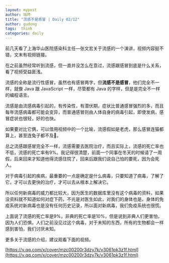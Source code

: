 ```yaml
---
layout: mypost
author: 咕咚
title: "流感不是感冒 | Daily 02/12"
author: gudong
tags:  think
categories: daily
---
```


前几天看了上海华山医院感染科主任—张文宏关于流感的一个演讲，视频内容挺不错，文末有视频链接。

在之前虽然经常听到流感，但一直并没怎么在意过，流感跟感冒到底是什么关系，看了视频受益匪浅。

流感的全称是流行性感冒，虽然也有感冒两字，但**流感不是感冒**，他们完全不一样，就像 Java 跟 JavaScript 一样，尽管都有 Java 的字样，但是是完全不一样的编程语言。

流感是由流感病毒引起的，有传染性，有潜伏期，症状比普通感冒强烈的多，而且每年流感病毒都可能会变异，而普通感冒则由人体自身的病毒引起，即使发病，感冒症状也很轻，好的也快。

如果要对比它俩，可以借用视频中的一个比喻，流感假如是老虎，那么感冒连猫都算上，甚至连兔子都不及🐰。

总之流感跟感冒完全不一样，流感需要去医院治疗，而且实际上，流感的死亡率也不低，流感的死亡率有9%。我记得很清楚，前面一个同事在冬天的时候请了一周假，后来回来才知道他得流感住院了，回来后跟我们说自己怕的要死，因为会死人。

对于病毒引起的疾病，最重要的一点是确定是什么病毒，只要知道了病毒，了解了它，才可以去更快的治疗，才可以去从根本上解决它。

所以任何新病毒的威力都比较大，因为医生的数据库里没有这个病毒的资料，如果没资料就不知道如何对症下药，不光是对医生如此，对我们的身体也是。身体的免疫系统对新病毒也是没有任何历史记录，所以面对新病毒，我们免疫系统也很慌。

上面说了流感的死亡率是9%，非典的死亡率是10%，但是说到非典人们更害怕，因为人们恐惧，人们之前没见过这个病毒，对于未知的东西，所有的生物都会一样感到害怕，我们讨厌未知。

更多关于流感的介绍，建议观看下面的视频。

[https://v.qq.com/x/cover/mzc00200r3dzy7k/v3061pk3z1f.html](https://v.qq.com/x/cover/mzc00200r3dzy7k/v3061pk3z1f.html)
